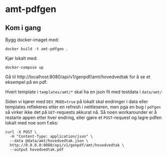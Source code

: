 # amt-pdfgen

## Kom i gang
Bygg docker-imaget med:
```shell
docker build -t amt-pdfgen .
```

Kjør lokalt med:
```shell
docker-compose up
```

Gå til http://localhost:8080/api/v1/genpdf/amt/hovedvedtak for å se et eksempel på en pdf. 

Hvert template i `templates/amt/*` skal ha en json fil med testdata i `data/amt/`

Siden vi kjører med `DEV_MODE=true` på lokalt skal endringer i data eller templates reflekeres etter en refresh i nettleseren, men pga en bug i `pdfgen` så virker ikke det på `GET`-requests akkurat nå. Så noen workarounder er å restarte appen etter hver endring, eller gjøre et `POST`-request og lagre pdfen lokalt med noe som f.eks:


```shell
curl -X POST \
  -H "Content-Type: application/json" \
  --data @data/amt/hovedvedtak.json \
  http://0.0.0.0:8080/api/v1/genpdf/amt/hovedvedtak \
  --output hovedvedtak.pdf
```

